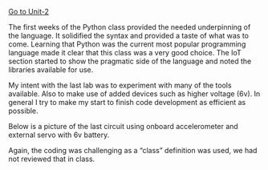 
[Go to Unit-2](https://github.com/kschellack/Unit-2)

The first weeks of the Python class provided the needed underpinning of the language. It solidified the syntax and provided a taste of what was to come. Learning that Python was the current most popular programming language made it clear that this class was a very good choice. The IoT section started to show the pragmatic side of the language and noted the libraries available for use.

My intent with the last lab was to experiment with many of the tools available. Also to  make use of added devices such as higher voltage (6v). In general I try to make my start to finish code development as efficient as possible. 

Below is a picture of the last circuit using onboard accelerometer and external servo with 6v battery.

Again, the coding was challenging as a “class” definition was used, we had not reviewed that in class.





